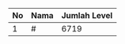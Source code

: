| No | Nama            | Jumlah Level |
|----|-----------------|--------------|
| 1  | #    |    6719        |

